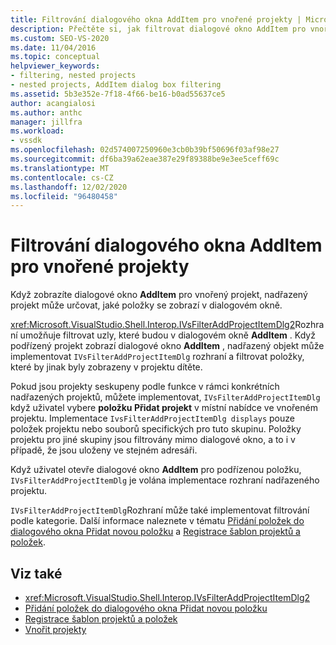 ```yaml
---
title: Filtrování dialogového okna AddItem pro vnořené projekty | Microsoft Docs
description: Přečtěte si, jak filtrovat dialogové okno AddItem pro vnořený projekt v aplikaci Visual Studio implementací rozhraní IVsFilterAddProjectItemDlg nadřazeného projektu.
ms.custom: SEO-VS-2020
ms.date: 11/04/2016
ms.topic: conceptual
helpviewer_keywords:
- filtering, nested projects
- nested projects, AddItem dialog box filtering
ms.assetid: 5b3e352e-7f18-4f66-be16-b0ad55637ce5
author: acangialosi
ms.author: anthc
manager: jillfra
ms.workload:
- vssdk
ms.openlocfilehash: 02d574007250960e3cb0b39bf50696f03af98e27
ms.sourcegitcommit: df6ba39a62eae387e29f89388be9e3ee5ceff69c
ms.translationtype: MT
ms.contentlocale: cs-CZ
ms.lasthandoff: 12/02/2020
ms.locfileid: "96480458"
---
```

# <a name="filter-the-additem-dialog-box-for-nested-projects"></a>Filtrování dialogového okna AddItem pro vnořené projekty
Když zobrazíte dialogové okno **AddItem** pro vnořený projekt, nadřazený projekt může určovat, jaké položky se zobrazí v dialogovém okně.

 <xref:Microsoft.VisualStudio.Shell.Interop.IVsFilterAddProjectItemDlg2>Rozhraní umožňuje filtrovat uzly, které budou v dialogovém okně **AddItem** . Když podřízený projekt zobrazí dialogové okno **AddItem** , nadřazený objekt může implementovat `IVsFilterAddProjectItemDlg` rozhraní a filtrovat položky, které by jinak byly zobrazeny v projektu dítěte.

 Pokud jsou projekty seskupeny podle funkce v rámci konkrétních nadřazených projektů, můžete implementovat, `IVsFilterAddProjectItemDlg` když uživatel vybere **položku Přidat projekt** v místní nabídce ve vnořeném projektu. Implementace `IvsFilterAddProjectItemDlg displays` pouze položek projektu nebo souborů specifických pro tuto skupinu. Položky projektu pro jiné skupiny jsou filtrovány mimo dialogové okno, a to i v případě, že jsou uloženy ve stejném adresáři.

 Když uživatel otevře dialogové okno **AddItem** pro podřízenou položku, `IVsFilterAddProjectItemDlg` je volána implementace rozhraní nadřazeného projektu.

 `IVsFilterAddProjectItemDlg`Rozhraní může také implementovat filtrování podle kategorie. Další informace naleznete v tématu [Přidání položek do dialogového okna Přidat novou položku](../../extensibility/internals/adding-items-to-the-add-new-item-dialog-boxes.md) a [Registrace šablon projektů a položek](../../extensibility/internals/registering-project-and-item-templates.md).

## <a name="see-also"></a>Viz také
- <xref:Microsoft.VisualStudio.Shell.Interop.IVsFilterAddProjectItemDlg2>
- [Přidání položek do dialogového okna Přidat novou položku](../../extensibility/internals/adding-items-to-the-add-new-item-dialog-boxes.md)
- [Registrace šablon projektů a položek](../../extensibility/internals/registering-project-and-item-templates.md)
- [Vnořit projekty](../../extensibility/internals/nesting-projects.md)

